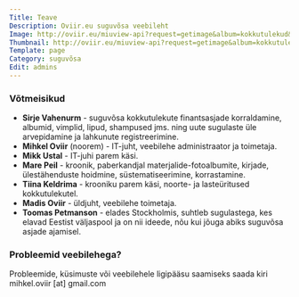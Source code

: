 ```yaml
---
Title: Teave
Description: Oviir.eu suguvõsa veebileht
Image: http://oviir.eu/miuview-api?request=getimage&album=kokkutulekud&item=1900-nurtus-noormaa-ues-1900.-suvel.jpg&size=1200&mode=longest
Thumbnail: http://oviir.eu/miuview-api?request=getimage&album=kokkutulekud&item=1900-nurtus-noormaa-ues-1900.-suvel.jpg&size=600&mode=square
Template: page
Category: suguvõsa
Edit: admins
---
```


### Võtmeisikud

* **Sirje Vahenurm** - suguvõsa kokkutulekute finantsasjade korraldamine, albumid, vimplid, lipud, shampused jms.
ning uute sugulaste üle arvepidamine ja lahkunute registreerimine.
* **Mihkel Oviir** (noorem) - IT-juht, veebilehe administraator ja toimetaja.
* **Mikk Ustal** - IT-juhi parem käsi.
* **Mare Peil** - kroonik, paberkandjal materjalide-fotoalbumite, kirjade, ülestähenduste hoidmine, süstematiseerimine, korrastamine.
* **Tiina Keldrima** - krooniku parem käsi, noorte- ja lasteüritused kokkutulekutel.
* **Madis Oviir** - üldjuht,  veebilehe toimetaja.
* **Toomas Petmanson** - elades Stockholmis, suhtleb sugulastega, kes elavad Eestist väljaspool ja on nii ideede, nõu kui jõuga abiks suguvõsa asjade ajamisel.

### Probleemid veebilehega?

Probleemide, küsimuste või veebilehele ligipääsu saamiseks saada kiri mihkel.oviir [at] gmail.com
